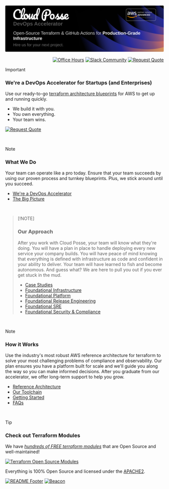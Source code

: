 [![Banner](https://github.com/cloudposse/.github/blob/main/profile/banner/image.png?raw=true)](https://cpco.io/homepage)
<p align="right">
  <a href="https://cloudposse.com/office-hours/" title="Office Hours"><img src="https://img.shields.io/badge/Office_Hours-2891E8.svg?style=for-the-badge" alt="Office Hours"></a>
  <a href="https://slack.cloudposse.com" title="Slack Community"><img src="https://slack.cloudposse.com/for-the-badge.svg" alt="Slack Community"></a>
  <a href="https://cloudposse.com/quiz/" title="Request Quote"><img src="https://img.shields.io/badge/Request_Quote-success.svg?style=for-the-badge" alt="Request Quote"></a>
</p>


> [!IMPORTANT]
> ### We're a DevOps Accelerator for Startups (and Enterprises)
> 
> Use our ready-to-go [terraform architecture blueprints](https://cloudposse.com/services/) for AWS to get up and running quickly.
> 
> * We build it with you.
> * You own everything.
> * Your team wins.
>
> [![Request Quote](https://img.shields.io/badge/Request_Quote-success.svg?style=for-the-badge)](https://cloudposse.com/quiz/)

<br/>


> [!NOTE]
> ### What We Do
> 
> Your team can operate like a pro today. Ensure that your team succeeds by using our proven process and turnkey blueprints. Plus, we stick around until you succeed.
> 
> * [We're a DevOps Accelerator](https://cloudposse.com/devops-accelerator/)
> * [The Big Picture](https://cloudposse.com/big-picture/)

<br/>

>  [!NOTE]
> ### Our Approach
>
> After you work with Cloud Posse, your team will know what they're doing.
You will have a plan in place to handle deploying every new service your company builds. You will have peace of mind knowing that everything is defined with infrastructure as code and confident in your ability to deliver. Your team will have learned to fish and become autonomous. And guess what? We are here to pull you out if you ever get stuck in the mud.
>
> * [Case Studies](https://cloudposse.com/case-studies/)
> * [Foundational Infrastructure](https://cloudposse.com/reference-architecture/foundational-infrastructure/)
> * [Foundational Platform](https://cloudposse.com/reference-architecture/foundational-platform/)
> * [Foundational Release Engineering](https://cloudposse.com/reference-architecture/foundational-release-engineering/)
> * [Foundational SRE](https://cloudposse.com/reference-architecture/foundational-sre/)
> * [Foundational Security & Compliance](https://cloudposse.com/reference-architecture/foundational-security-and-compliance/)

<br/>

> [!NOTE]
> ### How it Works
> Use the industry's most robust AWS reference architecture for terraform to solve your most challenging problems of compliance and observability. Our plan ensures you have a platform built for scale and we'll guide you along the way so you can make informed decisions. After you graduate from our accelerator, we offer long-term support to help you grow.
> 
> * [Reference Architecture](https://cloudposse.com/reference-architecture/)
> * [Our Toolchain](https://cloudposse.com/toolchain/)
> * [Getting Started](https://cloudposse.com/get-started/)
> * [FAQs](https://cloudposse.com/faq/)

<br/>

> [!TIP]
>
> ### Check out Terraform Modules
> 
> We have [*hundreds of FREE terraform modules*][terraform_modules] that are Open Source and well-maintained!
>
> [![Terraform Open Source Modules](https://docs.cloudposse.com/images/terraform-open-source-modules.svg)][terraform_modules]
>
> Everything is 100% Open Source and licensed under the [APACHE2](LICENSE).


[![README Footer][readme_footer_img]][readme_footer_link]
[![Beacon][beacon]][website]

  [logo]: https://cloudposse.com/logo-300x69.svg
  [docs]: https://cpco.io/docs?utm_source=github&utm_medium=readme&utm_campaign=cloudposse/.github&utm_content=docs
  [website]: https://cpco.io/homepage?utm_source=github&utm_medium=readme&utm_campaign=cloudposse/.github&utm_content=website
  [github]: https://cpco.io/github?utm_source=github&utm_medium=readme&utm_campaign=cloudposse/.github&utm_content=github
  [jobs]: https://cpco.io/jobs?utm_source=github&utm_medium=readme&utm_campaign=cloudposse/.github&utm_content=jobs
  [hire]: https://cpco.io/hire?utm_source=github&utm_medium=readme&utm_campaign=cloudposse/.github&utm_content=hire
  [slack]: https://cpco.io/slack?utm_source=github&utm_medium=readme&utm_campaign=cloudposse/.github&utm_content=slack
  [linkedin]: https://cpco.io/linkedin?utm_source=github&utm_medium=readme&utm_campaign=cloudposse/.github&utm_content=linkedin
  [twitter]: https://cpco.io/twitter?utm_source=github&utm_medium=readme&utm_campaign=cloudposse/.github&utm_content=twitter
  [testimonial]: https://cpco.io/leave-testimonial?utm_source=github&utm_medium=readme&utm_campaign=cloudposse/.github&utm_content=testimonial
  [office_hours]: https://cloudposse.com/office-hours?utm_source=github&utm_medium=readme&utm_campaign=cloudposse/.github&utm_content=office_hours
  [newsletter]: https://cpco.io/newsletter?utm_source=github&utm_medium=readme&utm_campaign=cloudposse/.github&utm_content=newsletter
  [discourse]: https://ask.sweetops.com/?utm_source=github&utm_medium=readme&utm_campaign=cloudposse/.github&utm_content=discourse
  [email]: https://cpco.io/email?utm_source=github&utm_medium=readme&utm_campaign=cloudposse/.github&utm_content=email
  [commercial_support]: https://cpco.io/commercial-support?utm_source=github&utm_medium=readme&utm_campaign=cloudposse/.github&utm_content=commercial_support
  [we_love_open_source]: https://cpco.io/we-love-open-source?utm_source=github&utm_medium=readme&utm_campaign=cloudposse/.github&utm_content=we_love_open_source
  [terraform_modules]: https://cpco.io/terraform-modules?utm_source=github&utm_medium=readme&utm_campaign=cloudposse/.github&utm_content=terraform_modules
  [readme_header_img]: https://cloudposse.com/readme/header/img
  [readme_header_link]: https://cloudposse.com/readme/header/link?utm_source=github&utm_medium=readme&utm_campaign=cloudposse/.github&utm_content=readme_header_link
  [readme_footer_img]: https://cloudposse.com/readme/footer/img
  [readme_footer_link]: https://cloudposse.com/readme/footer/link?utm_source=github&utm_medium=readme&utm_campaign=cloudposse/.github&utm_content=readme_footer_link
  [readme_commercial_support_img]: https://cloudposse.com/readme/commercial-support/img
  [readme_commercial_support_link]: https://cloudposse.com/readme/commercial-support/link?utm_source=github&utm_medium=readme&utm_campaign=cloudposse/.github&utm_content=readme_commercial_support_link
  [beacon]: https://ga-beacon.cloudposse.com/UA-76589703-4/cloudposse/.github?pixel&cs=github&cm=readme&an=.github
